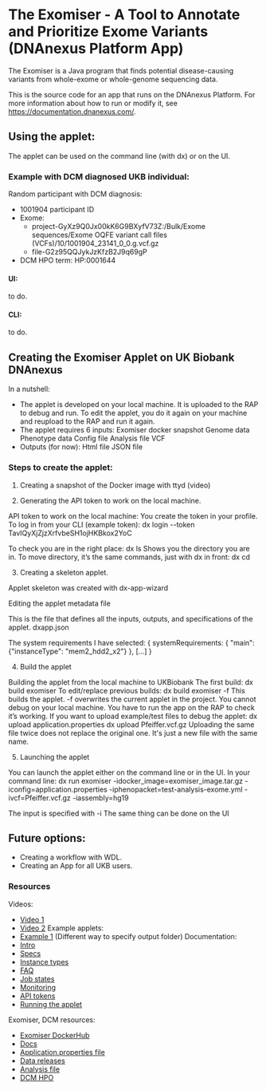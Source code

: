 <!-- dx-header -->
# The Exomiser - A Tool to Annotate and Prioritize Exome Variants (DNAnexus Platform App)

The Exomiser is a Java program that finds potential disease-causing variants from whole-exome or whole-genome sequencing data.

This is the source code for an app that runs on the DNAnexus Platform.
For more information about how to run or modify it, see
https://documentation.dnanexus.com/.
<!-- /dx-header -->

<!-- Insert a description of your app here -->

<!--
TODO: This app directory was automatically generated by dx-app-wizard;
please edit this Readme.md file to include essential documentation about
your app that would be helpful to users. (Also see the
Readme.developer.md.) Once you're done, you can remove these TODO
comments.

For more info, see https://documentation.dnanexus.com/developer.
-->

## Using the applet: 

The applet can be used on the command line (with dx) or on the UI. 

### Example with DCM diagnosed UKB individual: 

Random participant with DCM diagnosis:
- 1001904 participant ID
- Exome: 
  - project-GyXz9Q0Jx00kK6G9BXyfV73Z:/Bulk/Exome sequences/Exome OQFE variant call files (VCFs)/10/1001904_23141_0_0.g.vcf.gz
  - file-G2z95QQJykJzKfzB2J9q69gP
- DCM HPO term: HP:0001644

#### UI:

to do. 

#### CLI:

to do. 

## Creating the Exomiser Applet on UK Biobank DNAnexus

In a nutshell:
- The applet is developed on your local machine. It is uploaded to the RAP to debug and run. To edit the applet, you do it again on your machine and reupload to the RAP and run it again. 
- The applet requires 6 inputs: 
Exomiser docker snapshot
Genome data
Phenotype data 
Config file
Analysis file
VCF 
- Outputs (for now):
Html file 
JSON file 


### Steps to create the applet: 
1. Creating a snapshot of the Docker image with ttyd
(video)

2. Generating the API token to work on the local machine. 

API token to work on the local machine: 
You create the token in your profile. 
To log in from your CLI (example token):
dx login --token TavIQyXjZjzXrfvbeSH1ojHKBkox2YoC

To check you are in the right place: 
dx ls
Shows you the directory you are in. 
To move directory, it’s the same commands, just with dx in front: 
dx cd <directory name>

3. Creating a skeleton applet. 

Applet skeleton was created with dx-app-wizard


Editing the applet metadata file

This is the file that defines all the inputs, outputs, and specifications of the applet. 
dxapp.json

The system requirements I have selected:
{
  systemRequirements: {
    "main": {"instanceType": "mem2_hdd2_x2"}
  },
  [...]
}


4. Build the applet 

Building the applet from the local machine to UKBiobank 
The first build: dx build exomiser
To edit/replace previous builds: dx build exomiser -f 
This builds the applet. -f overwrites the current applet in the project. 
You cannot debug on your local machine. You have to run the app on the RAP to check it’s working. 
If you want to upload example/test files to debug the applet: 
dx upload application.properties
dx upload Pfeiffer.vcf.gz
Uploading the same file twice does not replace the original one. It's just a new file with the same name. 

5. Launching the applet 

You can launch the applet either on the command line or in the UI. 
In your command line: 
dx run exomiser -idocker_image=exomiser_image.tar.gz -iconfig=application.properties -iphenopacket=test-analysis-exome.yml -ivcf=Pfeiffer.vcf.gz -iassembly=hg19 


The input is specified with -i<name of input>
The same thing can be done on the UI


## Future options: 

- Creating a workflow with WDL.
- Creating an App for all UKB users. 


### Resources
Videos: 
- [Video 1](https://www.youtube.com/watch?v=aOP_iSZpR6g&ab_channel=DNAnexus)
- [Video 2](https://www.youtube.com/watch?v=LC3JcBYj-Mo&list=PLRkZ0Fz-n3Z6ku1U9V_C2bV5kqafRwrY7&index=1&ab_channel=DNAnexus)
Example applets: 
- [Example 1](https://github.com/dnanexus/dnanexus-example-applets/blob/master/Tutorials/bash/samtools_count_distr_chr_region_sh/src/code.sh) (Different way to specify output folder)
Documentation: 
- [Intro](https://documentation.dnanexus.com/developer/apps/intro-to-building-apps)
- [Specs](https://documentation.dnanexus.com/developer/api/running-analyses/io-and-run-specifications#run-specification)
- [Instance types](https://documentation.dnanexus.com/developer/api/running-analyses/instance-types)
- [FAQ](https://documentation.dnanexus.com/faqs/developing-apps-and-applets) 
- [Job states](https://documentation.dnanexus.com/user/running-apps-and-workflows/job-lifecycle)
- [Monitoring](https://documentation.dnanexus.com/user/running-apps-and-workflows/monitoring-executions) 
- [API tokens](https://documentation.dnanexus.com/user/login-and-logout)
- [Running the applet](https://documentation.dnanexus.com/user/running-apps-and-workflows/running-apps-and-applets)


Exomiser, DCM resources: 
- [Exomiser DockerHub](https://hub.docker.com/r/exomiser/exomiser-cli)
- [Docs](https://exomiser.readthedocs.io/en/stable/index.html)
- [Application.properties file](https://github.com/exomiser/Exomiser/blob/master/exomiser-cli/src/main/resources/application.properties) 
- [Data releases](https://github.com/exomiser/Exomiser/discussions/categories/data-release)
- [Analysis file](https://github.com/exomiser/Exomiser/blob/master/exomiser-cli/src/main/resources/examples/test-analysis-exome.yml)
- [DCM HPO](https://hpo.jax.org/browse/term/HP:0001644)
